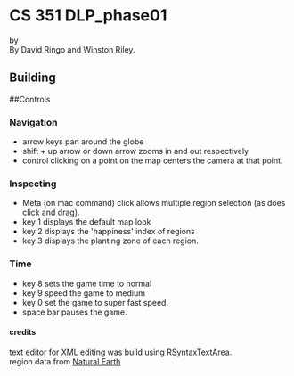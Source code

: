 # CS 351 DLP_phase01
by  
By David Ringo and Winston Riley.

## Building

##Controls
### Navigation
* arrow keys pan around the globe
* shift + up arrow or down arrow zooms in and out respectively
* control clicking on a point on the map centers the camera at that point.


### Inspecting
* Meta (on mac command) click allows multiple region selection (as does click and drag).
* key 1 displays the default map look
* key 2 displays the 'happiness' index of regions
* key 3 displays the planting zone of each region.

### Time

* key 8 sets the game time to normal 
* key 9 speed the game to medium
* key 0 set the game to super fast speed.
* space bar pauses the game.

#### credits
text editor for XML editing was build using [RSyntaxTextArea](https://github.com/bobbylight).  
region data from [Natural Earth](http://www.naturalearthdata.com)